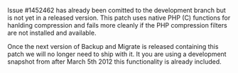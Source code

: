 Issue #1452462 has already been comitted to the development branch but is not yet
in a released version. This patch uses native PHP (C) functions for hanlding
compression and fails more cleanly if the PHP compression filters are not
installed and available.

Once the next version of Backup and Migrate is released containing this patch
we will no longer need to ship with it. It you are using a development snapshot
from after March 5th 2012 this functionality is already included.
